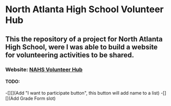 # North Atlanta High School Volunteer Hub
## This the repository of a project for North Atlanta High School, were I was able to build a website for volunteering activities to be shared.
### Website: [NAHS Volunteer Hub](https://atlantavolunteer.pythonanywhere.com/)

#### TODO:
  -[][](Add "I want to participate button", this button will add name to a list)
  -[][](Add Grade Form slot)
